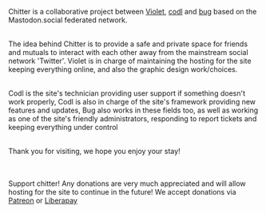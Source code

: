 Chitter is a collaborative project between <a href="http://violet.pm/">Violet</a>, <a href="http://codl.fr/">codl</a> and <a href="http://win.dlestra.ws/">bug</a> based on the Mastodon.social federated network.<br><br>

The idea behind Chitter is to provide a safe and private space for friends and mutuals to interact with each other away from the mainstream social network 'Twitter'. Violet is in charge of maintaining the hosting for the site keeping everything online, and also the graphic design work/choices.<br><br>

Codl is the site's technician providing user support if something doesn't work properly, Codl is also in charge of the site's framework providing new features and updates, Bug also works in these fields too, as well as working as one of the site's friendly administrators, responding to report tickets and keeping everything under control<br><br>

Thank you for visiting, we hope you enjoy your stay!

<br><br>Support chitter! Any donations are very much appreciated and will allow hosting for the site to continue in the future! We accept donations via <a href="https://www.patreon.com/chitter">Patreon</a> or <a href="https://liberapay.com/Chitter/">Liberapay</a>
